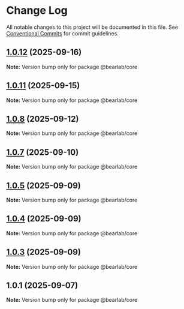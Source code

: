# Change Log

All notable changes to this project will be documented in this file.
See [Conventional Commits](https://conventionalcommits.org) for commit guidelines.

## [1.0.12](https://github.com/hasanbala/ui-components/compare/@bearlab/core@1.0.11...@bearlab/core@1.0.12) (2025-09-16)

**Note:** Version bump only for package @bearlab/core





## [1.0.11](https://github.com/hasanbala/ui-components/compare/@bearlab/core@1.0.8...@bearlab/core@1.0.11) (2025-09-15)

**Note:** Version bump only for package @bearlab/core





## [1.0.8](https://github.com/hasanbala/ui-components/compare/@bearlab/core@1.0.7...@bearlab/core@1.0.8) (2025-09-12)

**Note:** Version bump only for package @bearlab/core





## [1.0.7](https://github.com/hasanbala/ui-components/compare/@bearlab/core@1.0.5...@bearlab/core@1.0.7) (2025-09-10)

**Note:** Version bump only for package @bearlab/core





## [1.0.5](https://github.com/hasanbala/ui-components/compare/@bearlab/core@1.0.4...@bearlab/core@1.0.5) (2025-09-09)

**Note:** Version bump only for package @bearlab/core





## [1.0.4](https://github.com/hasanbala/ui-components/compare/@bearlab/core@1.0.3...@bearlab/core@1.0.4) (2025-09-09)

**Note:** Version bump only for package @bearlab/core





## [1.0.3](https://github.com/hasanbala/ui-components/compare/@bearlab/core@1.0.1...@bearlab/core@1.0.3) (2025-09-09)

**Note:** Version bump only for package @bearlab/core





## 1.0.1 (2025-09-07)

**Note:** Version bump only for package @bearlab/core
